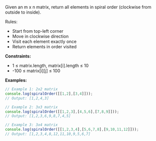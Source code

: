 Given an m x n matrix, return all elements in spiral order (clockwise from outside to inside).

Rules:
- Start from top-left corner
- Move in clockwise direction
- Visit each element exactly once
- Return elements in order visited

**Constraints:**
- 1 ≤ matrix.length, matrix[i].length ≤ 10
- -100 ≤ matrix[i][j] ≤ 100

**Examples:**
```typescript
// Example 1: 2x2 matrix
console.log(spiralOrder([[1,2],[3,4]]));
// Output: [1,2,4,3]

// Example 2: 3x3 matrix
console.log(spiralOrder([[1,2,3],[4,5,6],[7,8,9]]));
// Output: [1,2,3,6,9,8,7,4,5]

// Example 3: 3x4 matrix
console.log(spiralOrder([[1,2,3,4],[5,6,7,8],[9,10,11,12]]));
// Output: [1,2,3,4,8,12,11,10,9,5,6,7]
```
